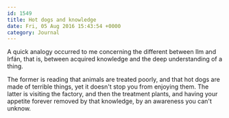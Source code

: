 ```yaml
---
id: 1549
title: Hot dogs and knowledge
date: Fri, 05 Aug 2016 15:43:54 +0000
category: Journal
---
```


A quick analogy occurred to me concerning the different between Ilm and
Irfán, that is, between acquired knowledge and the deep understanding of a
thing.

The former is reading that animals are treated poorly, and that hot dogs are
made of terrible things, yet it doesn't stop you from enjoying them. The
latter is visiting the factory, and then the treatment plants, and having your
appetite forever removed by that knowledge, by an awareness you can't unknow.

